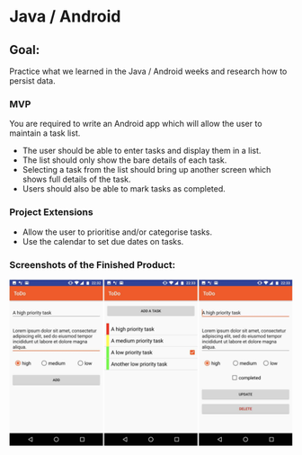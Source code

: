 # Java / Android 

## Goal: 

Practice what we learned in the Java / Android weeks and research how to persist data.

### MVP

You are required to write an Android app which will allow the user to maintain a task list.

* The user should be able to enter tasks and display them in a list.
* The list should only show the bare details of each task.
* Selecting a task from the list should bring up another screen which shows full details of the task.
* Users should also be able to mark tasks as completed.

### Project Extensions

* Allow the user to prioritise and/or categorise tasks.
* Use the calendar to set due dates on tasks.

### Screenshots of the Finished Product:

![Alt text](ToDoList/screenshots/todo.jpg?raw=true)
